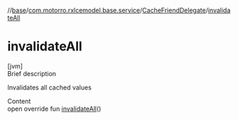 //[base](../../index.md)/[com.motorro.rxlcemodel.base.service](../index.md)/[CacheFriendDelegate](index.md)/[invalidateAll](invalidate-all.md)



# invalidateAll  
[jvm]  
Brief description  


Invalidates all cached values

  
Content  
open override fun [invalidateAll](invalidate-all.md)()  



